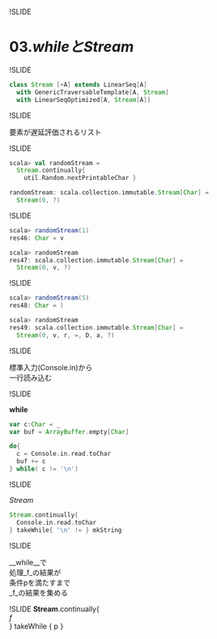 !SLIDE

# 03._whileとStream_

!SLIDE

```scala
class Stream [+A] extends LinearSeq[A]
  with GenericTraversableTemplate[A, Stream]
  with LinearSeqOptimized[A, Stream[A]]
```

!SLIDE

要素が<span>遅延評価</span>されるリスト

!SLIDE

```scala
scala> val randomStream =
  Stream.continually{
    util.Random.nextPrintableChar }

randomStream: scala.collection.immutable.Stream[Char] =
  Stream(0, ?)
```

!SLIDE

```scala
scala> randomStream(1)
res46: Char = v

scala> randomStream
res47: scala.collection.immutable.Stream[Char] =
  Stream(0, v, ?)
```

!SLIDE

```scala
scala> randomStream(5)
res48: Char = )

scala> randomStream
res49: scala.collection.immutable.Stream[Char] =
  Stream(0, v, r, =, D, a, ?)
```

!SLIDE

標準入力(Console.in)から<br/>
一行読み込む

!SLIDE

__while__

```scala
var c:Char = _
var buf = ArrayBuffer.empty[Char]

do{
  c = Console.in.read.toChar
  buf += c
} while( c != '\n')
```

!SLIDE

_Stream_

```scala
Stream.continually{
  Console.in.read.toChar
} takeWhile{ '\n' != } mkString
```

!SLIDE

__while__で<br/>
処理_f_の結果が<br/>
条件<span>p</span>を満たすまで<br/>
_f_の結果を集める<br/>


!SLIDE
__Stream__.continually{<br/>
  _f_<br/>
} takeWhile { <span>p</span> }<br/>
